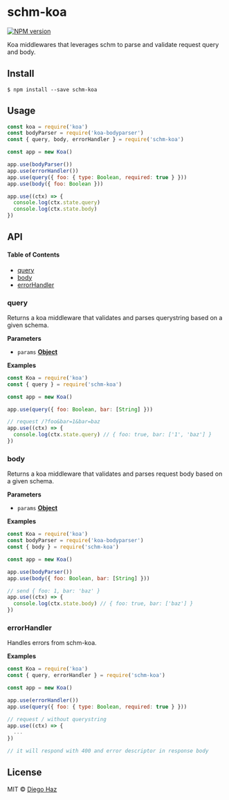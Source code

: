 # schm-koa

[![NPM version](https://img.shields.io/npm/v/schm-koa.svg?style=flat-square)](https://npmjs.org/package/schm-koa)

Koa middlewares that leverages schm to parse and validate request query and body.

## Install

    $ npm install --save schm-koa

## Usage

```js
const koa = require('koa')
const bodyParser = require('koa-bodyparser')
const { query, body, errorHandler } = require('schm-koa')

const app = new Koa()

app.use(bodyParser())
app.use(errorHandler())
app.use(query({ foo: { type: Boolean, required: true } }))
app.use(body({ foo: Boolean }))

app.use((ctx) => {
  console.log(ctx.state.query)
  console.log(ctx.state.body)
})
```

## API

<!-- Generated by documentation.js. Update this documentation by updating the source code. -->

#### Table of Contents

-   [query](#query)
-   [body](#body)
-   [errorHandler](#errorhandler)

### query

Returns a koa middleware that validates and parses querystring based
on a given schema.

**Parameters**

-   `params` **[Object](https://developer.mozilla.org/docs/Web/JavaScript/Reference/Global_Objects/Object)** 

**Examples**

```javascript
const Koa = require('koa')
const { query } = require('schm-koa')

const app = new Koa()

app.use(query({ foo: Boolean, bar: [String] }))

// request /?foo&bar=1&bar=baz
app.use((ctx) => {
  console.log(ctx.state.query) // { foo: true, bar: ['1', 'baz'] }
})
```

### body

Returns a koa middleware that validates and parses request body based
on a given schema.

**Parameters**

-   `params` **[Object](https://developer.mozilla.org/docs/Web/JavaScript/Reference/Global_Objects/Object)** 

**Examples**

```javascript
const Koa = require('koa')
const bodyParser = require('koa-bodyparser')
const { body } = require('schm-koa')

const app = new Koa()

app.use(bodyParser())
app.use(body({ foo: Boolean, bar: [String] }))

// send { foo: 1, bar: 'baz' }
app.use((ctx) => {
  console.log(ctx.state.body) // { foo: true, bar: ['baz'] }
})
```

### errorHandler

Handles errors from schm-koa.

**Examples**

```javascript
const Koa = require('koa')
const { query, errorHandler } = require('schm-koa')

const app = new Koa()

app.use(errorHandler())
app.use(query({ foo: { type: Boolean, required: true } }))

// request / without querystring
app.use((ctx) => {
  ...
})

// it will respond with 400 and error descriptor in response body
```

## License

MIT © [Diego Haz](https://github.com/diegohaz)

